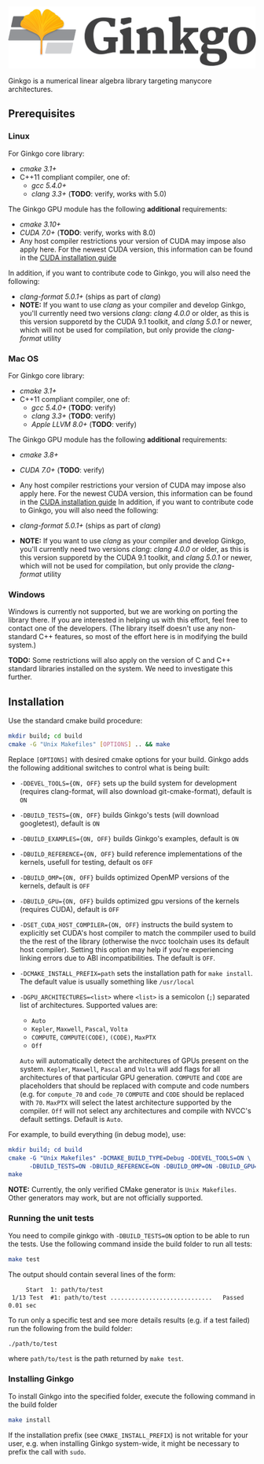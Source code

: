 ![Ginkgo](/assets/logo.png)

Ginkgo is a numerical linear algebra library targeting manycore architectures.


Prerequisites
-------------

### Linux

For Ginkgo core library:

*   _cmake 3.1+_
*   C++11 compliant compiler, one of:
    *   _gcc 5.4.0+_
    *   _clang 3.3+_ (__TODO__: verify, works with 5.0)

The Ginkgo GPU module has the following __additional__ requirements:

*   _cmake 3.10+_
*   _CUDA 7.0+_ (__TODO__: verify, works with 8.0)
*   Any host compiler restrictions your version of CUDA may impose also apply
    here. For the newest CUDA version, this information can be found in the
    [CUDA installation guide](http://docs.nvidia.com/cuda/cuda-installation-guide-linux/index.html#system-requirements)

In addition, if you want to contribute code to Ginkgo, you will also need the
following:

*   _clang-format 5.0.1+_ (ships as part of _clang_)
*   __NOTE:__ If you want to use _clang_ as your compiler and develop Ginkgo,
    you'll currently need two versions _clang_: _clang 4.0.0_ or older, as this
    is this version supporetd by the CUDA 9.1 toolkit, and _clang 5.0.1_ or
    newer, which will not be used for compilation, but only provide the
    _clang-format_ utility


### Mac OS

For Ginkgo core library:

*   _cmake 3.1+_
*   C++11 compliant compiler, one of:
    *   _gcc 5.4.0+_ (__TODO__: verify)
    *   _clang 3.3+_ (__TODO__: verify)
    *   _Apple LLVM 8.0+_ (__TODO__: verify)

The Ginkgo GPU module has the following __additional__ requirements:

*   _cmake 3.8+_
*   _CUDA 7.0+_ (__TODO__: verify)
*   Any host compiler restrictions your version of CUDA may impose also apply
    here. For the newest CUDA version, this information can be found in the
    [CUDA installation guide](http://docs.nvidia.com/cuda/cuda-installation-guide-mac-os-x/index.html)
In addition, if you want to contribute code to Ginkgo, you will also need the
following:

*   _clang-format 5.0.1+_ (ships as part of _clang_)
*   __NOTE:__ If you want to use _clang_ as your compiler and develop Ginkgo,
    you'll currently need two versions _clang_: _clang 4.0.0_ or older, as this
    is this version supporetd by the CUDA 9.1 toolkit, and _clang 5.0.1_ or
    newer, which will not be used for compilation, but only provide the
    _clang-format_ utility


### Windows

Windows is currently not supported, but we are working on porting the library
there. If you are interested in helping us with this effort, feel free to
contact one of the developers. (The library itself doesn't use any non-standard
C++ features, so most of the effort here is in modifying the build system.)

__TODO:__ Some restrictions will also apply on the version of C and C++ standard
libraries installed on the system. We need to investigate this further.


Installation
------------

Use the standard cmake build procedure:

```sh
mkdir build; cd build
cmake -G "Unix Makefiles" [OPTIONS] .. && make
```

Replace `[OPTIONS]` with desired cmake options for your build.
Ginkgo adds the following additional switches to control what is being built:

*   `-DDEVEL_TOOLS={ON, OFF}` sets up the build system for development
    (requires clang-format, will also download git-cmake-format),
    default is `ON`
*   `-DBUILD_TESTS={ON, OFF}` builds Ginkgo's tests
    (will download googletest), default is `ON`
*   `-DBUILD_EXAMPLES={ON, OFF}` builds Ginkgo's examples, default is `ON`
*   `-DBUILD_REFERENCE={ON, OFF}` build reference implementations of the
    kernels, usefull for testing, default os `OFF`
*   `-DBUILD_OMP={ON, OFF}` builds optimized OpenMP versions of the kernels,
    default is `OFF`
*   `-DBUILD_GPU={ON, OFF}` builds optimized gpu versions of the kernels
    (requires CUDA), default is `OFF`
*   `-DSET_CUDA_HOST_COMPILER={ON, OFF}` instructs the build system to
    explicitly set CUDA's host compiler to match the commpiler used to build the
    the rest of the library (otherwise the nvcc toolchain uses its default host
    compiler). Setting this option may help if you're experiencing linking
    errors due to ABI incompatibilities. The default is `OFF`.
*   `-DCMAKE_INSTALL_PREFIX=path` sets the installation path for `make install`.
    The default value is usually something like `/usr/local`
*   `-DGPU_ARCHITECTURES=<list>` where `<list>` is a semicolon (`;`) separated
    list of architectures. Supported values are:

    *   `Auto`
    *   `Kepler`, `Maxwell`, `Pascal`, `Volta`
    *   `COMPUTE`, `COMPUTE(CODE)`, `(CODE)`, `MaxPTX`
    *   `Off`

    `Auto` will automatically detect the architectures of GPUs present on the
    system. `Kepler`, `Maxwell`, `Pascal` and `Volta` will add flags for all
    architectures of that particular GPU generation. `COMPUTE` and `CODE` are
    placeholders that should be replaced with compute and code numbers (e.g.
    for `compute_70` and `code_70` `COMPUTE` and `CODE` should be replaced
    with `70`. `MaxPTX` will select the latest architecture supported by the
    compiler. `Off` will not select any architectures and compile with NVCC's
    default settings. Default is `Auto`.

For example, to build everything (in debug mode), use:

```cmake
mkdir build; cd build
cmake -G "Unix Makefiles" -DCMAKE_BUILD_TYPE=Debug -DDEVEL_TOOLS=ON \
      -DBUILD_TESTS=ON -DBUILD_REFERENCE=ON -DBUILD_OMP=ON -DBUILD_GPU=ON  ..
make
```

__NOTE:__ Currently, the only verified CMake generator is `Unix Makefiles`.
Other generators may work, but are not officially supported.

### Running the unit tests

You need to compile ginkgo with `-DBUILD_TESTS=ON` option to be able to run the
tests. Use the following command inside the build folder to run all tests:

```sh
make test
```

The output should contain several lines of the form:

```
     Start  1: path/to/test
 1/13 Test  #1: path/to/test .............................   Passed    0.01 sec
```

To run only a specific test and see more details results (e.g. if a test failed)
run the following from the build folder:

```sh
./path/to/test
```

where `path/to/test` is the path returned by `make test`.


### Installing Ginkgo

To install Ginkgo into the specified folder, execute the following command in
the build folder

```sh
make install
```

If the installation prefix (see `CMAKE_INSTALL_PREFIX`) is not writable for your
user, e.g. when installing Ginkgo system-wide, it might be necessary to prefix
the call with `sudo`.
